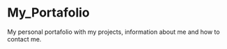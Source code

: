 # My_Portafolio
My personal portafolio with my projects, information about me and how to contact me.

